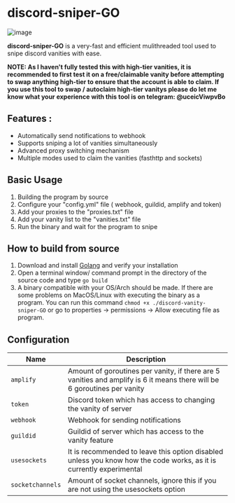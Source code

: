 # discord-sniper-GO
![image](https://user-images.githubusercontent.com/82937328/164210653-bc018e3b-d2f7-4a6d-b013-623c29c4f58d.png)

**discord-sniper-GO** is a very-fast and efficient mulithreaded tool used to snipe discord vanities with ease. 

**NOTE: As I haven't fully tested this with high-tier vanities, it is recommended to first test it on a free/claimable vanity before attempting to swap anything high-tier to ensure that the account  is able to claim. If you use this tool to swap / autoclaim high-tier vanitys please do let me know what your experience with this tool is on telegram: @uceicViwpvBo**

## **Features** :
- Automatically send notifications to webhook
- Supports sniping a lot of vanities simultaneously
- Advanced proxy switching mechanism
- Multiple modes used to claim the vanities (fasthttp and sockets)


## Basic Usage
1) Building the program by source
2) Configure your "config.yml" file ( webhook, guildid, amplify and token)
3) Add your proxies to the "proxies.txt" file
4) Add your vanity list to the "vanities.txt" file
5) Run the binary and wait for the program to snipe


## How to build from source
1) Download and install [Golang](https://go.dev/) and verify your installation
2) Open a terminal window/ command prompt in the directory of the source code and type `go build`
3) A binary compatible with your OS/Arch should be made. If there are some problems on MacOS/Linux with executing the binary as a program. You can run this command `chmod +x ./discord-vanity-sniper-GO` or go to properties -> permissions -> Allow executing file as program. 


## Configuration

| Name | Description | 
| ---  | ---  |
| `amplify` | Amount of goroutines per vanity, if there are 5 vanities and amplify is 6 it means there will be 6 goroutines per vanity
| `token` | Discord token which has access to changing the vanity of server
| `webhook` | Webhook for sending notifications
| `guildid` | Guildid of server which has access to the vanity feature
| `usesockets` | It is recommended to leave this option disabled unless you know how the code works, as it is currently experimental
| `socketchannels` | Amount of socket channels, ignore this if you are not using the usesockets option
